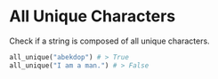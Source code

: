 # All Unique Characters

Check if a string is composed of all unique characters.

```python
all_unique("abekdop") # > True
all_unique("I am a man.") # > False
```
